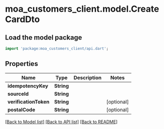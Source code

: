 # moa_customers_client.model.CreateCardDto

## Load the model package
```dart
import 'package:moa_customers_client/api.dart';
```

## Properties
Name | Type | Description | Notes
------------ | ------------- | ------------- | -------------
**idempotencyKey** | **String** |  | 
**sourceId** | **String** |  | 
**verificationToken** | **String** |  | [optional] 
**postalCode** | **String** |  | [optional] 

[[Back to Model list]](../README.md#documentation-for-models) [[Back to API list]](../README.md#documentation-for-api-endpoints) [[Back to README]](../README.md)


